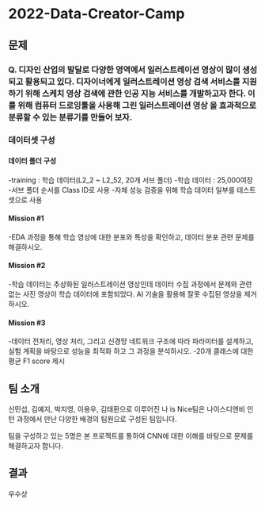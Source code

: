 # 2022-Data-Creator-Camp
## 문제 
### Q. 디자인 산업의 발달로 다양한 영역에서 일러스트레이션 영상이 많이 생성되고 활용되고 있다. 디자이너에게 일러스트레이션 영상 검색 서비스를 지원하기 위해 스케치 영상 검색에 관한 인공 지능 서비스를 개발하고자 한다. 이를 위해 컴퓨터 드로잉툴을 사용해 그린 일러스트레이션 영상 을 효과적으로 분류할 수 있는 분류기를 만들어 보자.
### 데이터셋 구성
#### 데이터 폴더 구성
-training : 학습 데이터(L2_2 ~ L2_52, 20개 서브 폴더)
-학습 데이터 : 25,000여장
-서브 폴더 순서를 Class ID로 사용
-자체 성능 검증을 위해 학습 데이터 일부를 테스트 셋으로 사용
#### Mission #1
-EDA 과정을 통해 학습 영상에 대한 분포와 특성을 확인하고, 데이터 분포 관련 문제를 해결하시오.
#### Mission #2
-학습 데이터는 추상화된 일러스트레이션 영상인데 데이터 수집 과정에서 문제와 관련 없는
사진 영상이 학습 데이터에 포함되었다. AI 기술을 활용해 잘못 수집된 영상을 제거하시오.
#### Mission #3
-데이터 전처리, 영상 처리, 그리고 신경망 네트워크 구조에 따라 파라미터를 설계하고, 실험 계획을 바탕으로 성능을 최적화 하고 그 과정을 분석하시오.
-20개 클래스에 대한 평균 F1 score 제시

## 팀 소개
신민섭, 김예지, 박지영, 이용우, 김태환으로 이루어진 나 is Nice팀은 나이스디앤비 인턴 과정에서 만난 다양한 배경의 팀원으로 구성된 팀입니다.

팀을 구성하고 있는 5명은 본 프로젝트를 통하여 CNN에 대한 이해를 바탕으로 문제를 해결하고자 합니다.

## 결과
우수상 
